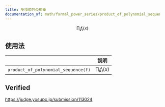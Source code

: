 ```yaml
---
title: 多項式列の相乗
documentation_of: math/formal_power_series/product_of_polynomial_sequence.hpp
---
```


$$
  \prod_i f_i(x)
$$


## 使用法

||説明|
|:--:|:--:|
|`product_of_polynomial_sequence(f)`|$\prod_i f_i(x)$|


## Verified

https://judge.yosupo.jp/submission/113024
